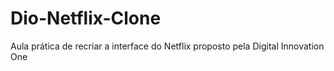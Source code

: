 # Dio-Netflix-Clone
Aula prática de recriar a interface do Netflix proposto pela Digital Innovation One
